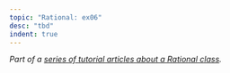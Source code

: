 ```yaml
---
topic: "Rational: ex06"
desc: "tbd"
indent: true
---
```


<em>Part of a [series of tutorial articles about a Rational class](/tutorials/rational/).</em>
